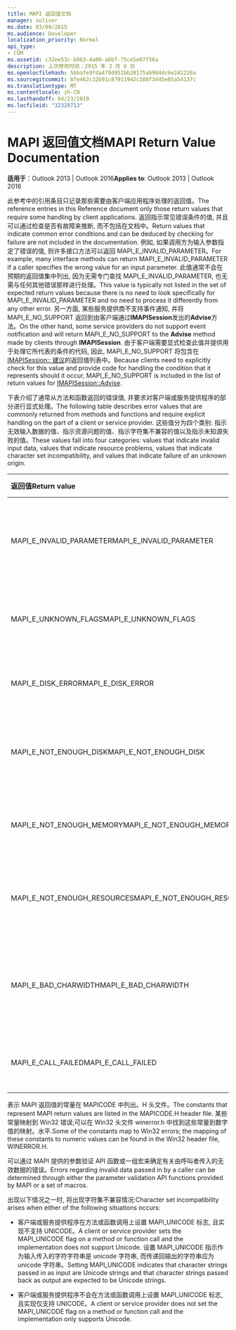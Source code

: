 ```yaml
---
title: MAPI 返回值文档
manager: soliver
ms.date: 03/09/2015
ms.audience: Developer
localization_priority: Normal
api_type:
- COM
ms.assetid: c32ee53c-b063-4a00-a6bf-75ce5e07f56a
description: 上次修改时间：2015 年 3 月 9 日
ms.openlocfilehash: 5bbafe9fda479d951bb20175ab904dc6e241226a
ms.sourcegitcommit: 8fe462c32b91c87911942c188f3445e85a54137c
ms.translationtype: MT
ms.contentlocale: zh-CN
ms.lasthandoff: 04/23/2019
ms.locfileid: "32329713"
---
```

# <a name="mapi-return-value-documentation"></a><span data-ttu-id="27abb-103">MAPI 返回值文档</span><span class="sxs-lookup"><span data-stu-id="27abb-103">MAPI Return Value Documentation</span></span>

  
  
<span data-ttu-id="27abb-104">**适用于**：Outlook 2013 | Outlook 2016</span><span class="sxs-lookup"><span data-stu-id="27abb-104">**Applies to**: Outlook 2013 | Outlook 2016</span></span> 
  
<span data-ttu-id="27abb-105">此参考中的引用条目只记录那些需要由客户端应用程序处理的返回值。</span><span class="sxs-lookup"><span data-stu-id="27abb-105">The reference entries in this Reference document only those return values that require some handling by client applications.</span></span> <span data-ttu-id="27abb-106">返回指示常见错误条件的值, 并且可以通过检查是否有故障来推断, 而不包括在文档中。</span><span class="sxs-lookup"><span data-stu-id="27abb-106">Return values that indicate common error conditions and can be deduced by checking for failure are not included in the documentation.</span></span> <span data-ttu-id="27abb-107">例如, 如果调用方为输入参数指定了错误的值, 则许多接口方法可以返回 MAPI_E_INVALID_PARAMETER。</span><span class="sxs-lookup"><span data-stu-id="27abb-107">For example, many interface methods can return MAPI_E_INVALID_PARAMETER if a caller specifies the wrong value for an input parameter.</span></span> <span data-ttu-id="27abb-108">此值通常不会在预期的返回值集中列出, 因为无需专门查找 MAPI_E_INVALID_PARAMETER, 也无需与任何其他错误那样进行处理。</span><span class="sxs-lookup"><span data-stu-id="27abb-108">This value is typically not listed in the set of expected return values because there is no need to look specifically for MAPI_E_INVALID_PARAMETER and no need to process it differently from any other error.</span></span> <span data-ttu-id="27abb-109">另一方面, 某些服务提供商不支持事件通知, 并将 MAPI_E_NO_SUPPORT 返回到由客户端通过**IMAPISession**发出的**Advise**方法。</span><span class="sxs-lookup"><span data-stu-id="27abb-109">On the other hand, some service providers do not support event notification and will return MAPI_E_NO_SUPPORT to the **Advise** method made by clients through **IMAPISession**.</span></span> <span data-ttu-id="27abb-110">由于客户端需要显式检查此值并提供用于处理它所代表的条件的代码, 因此, MAPI_E_NO_SUPPORT 将包含在[IMAPISession:: 建议](imapisession-advise.md)的返回值列表中。</span><span class="sxs-lookup"><span data-stu-id="27abb-110">Because clients need to explicitly check for this value and provide code for handling the condition that it represents should it occur, MAPI_E_NO_SUPPORT is included in the list of return values for [IMAPISession::Advise](imapisession-advise.md).</span></span>
  
<span data-ttu-id="27abb-111">下表介绍了通常从方法和函数返回的错误值, 并要求对客户端或服务提供程序的部分进行显式处理。</span><span class="sxs-lookup"><span data-stu-id="27abb-111">The following table describes error values that are commonly returned from methods and functions and require explicit handling on the part of a client or service provider.</span></span> <span data-ttu-id="27abb-112">这些值分为四个类别: 指示无效输入数据的值、指示资源问题的值、指示字符集不兼容的值以及指示未知源失败的值。</span><span class="sxs-lookup"><span data-stu-id="27abb-112">These values fall into four categories: values that indicate invalid input data, values that indicate resource problems, values that indicate character set incompatibility, and values that indicate failure of an unknown origin.</span></span>
  
|<span data-ttu-id="27abb-113">**返回值**</span><span class="sxs-lookup"><span data-stu-id="27abb-113">**Return value**</span></span>|<span data-ttu-id="27abb-114">**说明**</span><span class="sxs-lookup"><span data-stu-id="27abb-114">**Description**</span></span>|
|:-----|:-----|
|<span data-ttu-id="27abb-115">MAPI_E_INVALID_PARAMETER</span><span class="sxs-lookup"><span data-stu-id="27abb-115">MAPI_E_INVALID_PARAMETER</span></span>  <br/> |<span data-ttu-id="27abb-116">传递到方法或函数中的一个或多个参数无效。</span><span class="sxs-lookup"><span data-stu-id="27abb-116">One or more of the parameters passed into the method or functions were not valid.</span></span>  <br/> |
|<span data-ttu-id="27abb-117">MAPI_E_UNKNOWN_FLAGS</span><span class="sxs-lookup"><span data-stu-id="27abb-117">MAPI_E_UNKNOWN_FLAGS</span></span>  <br/> |<span data-ttu-id="27abb-118">flags 参数的一个或多个值无效。</span><span class="sxs-lookup"><span data-stu-id="27abb-118">One or more values for a flags parameter were not valid.</span></span>  <br/> |
|<span data-ttu-id="27abb-119">MAPI_E_DISK_ERROR</span><span class="sxs-lookup"><span data-stu-id="27abb-119">MAPI_E_DISK_ERROR</span></span>  <br/> |<span data-ttu-id="27abb-120">写入或读取磁盘时出现问题。</span><span class="sxs-lookup"><span data-stu-id="27abb-120">There was a problem writing to or reading from disk.</span></span>  <br/> |
|<span data-ttu-id="27abb-121">MAPI_E_NOT_ENOUGH_DISK</span><span class="sxs-lookup"><span data-stu-id="27abb-121">MAPI_E_NOT_ENOUGH_DISK</span></span>  <br/> |<span data-ttu-id="27abb-122">可用磁盘空间不足, 无法完成此操作。</span><span class="sxs-lookup"><span data-stu-id="27abb-122">Not enough disk space was available to complete the operation.</span></span>  <br/> |
|<span data-ttu-id="27abb-123">MAPI_E_NOT_ENOUGH_MEMORY</span><span class="sxs-lookup"><span data-stu-id="27abb-123">MAPI_E_NOT_ENOUGH_MEMORY</span></span>  <br/> |<span data-ttu-id="27abb-124">可用内存不足, 无法完成操作。</span><span class="sxs-lookup"><span data-stu-id="27abb-124">Not enough memory was available to complete the operation.</span></span>  <br/> |
|<span data-ttu-id="27abb-125">MAPI_E_NOT_ENOUGH_RESOURCES</span><span class="sxs-lookup"><span data-stu-id="27abb-125">MAPI_E_NOT_ENOUGH_RESOURCES</span></span>  <br/> |<span data-ttu-id="27abb-126">可用的系统资源不足, 无法完成此操作。</span><span class="sxs-lookup"><span data-stu-id="27abb-126">Not enough system resources were available to complete the operation.</span></span>  <br/> |
|<span data-ttu-id="27abb-127">MAPI_E_BAD_CHARWIDTH</span><span class="sxs-lookup"><span data-stu-id="27abb-127">MAPI_E_BAD_CHARWIDTH</span></span>  <br/> |<span data-ttu-id="27abb-128">调用方和实现支持的字符集中存在不兼容性。</span><span class="sxs-lookup"><span data-stu-id="27abb-128">An incompatibility exists in the character sets supported by the caller and the implementation.</span></span>  <br/> |
|<span data-ttu-id="27abb-129">MAPI_E_CALL_FAILED</span><span class="sxs-lookup"><span data-stu-id="27abb-129">MAPI_E_CALL_FAILED</span></span>  <br/> |<span data-ttu-id="27abb-130">发生意外或未知源的错误。</span><span class="sxs-lookup"><span data-stu-id="27abb-130">An error of unexpected or unknown origin occurred.</span></span>  <br/> |
   
<span data-ttu-id="27abb-131">表示 MAPI 返回值的常量在 MAPICODE 中列出。H 头文件。</span><span class="sxs-lookup"><span data-stu-id="27abb-131">The constants that represent MAPI return values are listed in the MAPICODE.H header file.</span></span> <span data-ttu-id="27abb-132">某些常量映射到 Win32 错误;可以在 Win32 头文件 winerror.h 中找到这些常量到数字值的映射。水平.</span><span class="sxs-lookup"><span data-stu-id="27abb-132">Some of the constants map to Win32 errors; the mapping of these constants to numeric values can be found in the Win32 header file, WINERROR.H.</span></span>
  
<span data-ttu-id="27abb-133">可以通过 MAPI 提供的参数验证 API 函数或一组宏来确定有关由呼叫者传入的无效数据的错误。</span><span class="sxs-lookup"><span data-stu-id="27abb-133">Errors regarding invalid data passed in by a caller can be determined through either the parameter validation API functions provided by MAPI or a set of macros.</span></span> 
  
<span data-ttu-id="27abb-134">出现以下情况之一时, 将出现字符集不兼容情况:</span><span class="sxs-lookup"><span data-stu-id="27abb-134">Character set incompatibility arises when either of the following situations occurs:</span></span>
  
- <span data-ttu-id="27abb-135">客户端或服务提供程序在方法或函数调用上设置 MAPI_UNICODE 标志, 且实现不支持 UNICODE。</span><span class="sxs-lookup"><span data-stu-id="27abb-135">A client or service provider sets the MAPI_UNICODE flag on a method or function call and the implementation does not support Unicode.</span></span> <span data-ttu-id="27abb-136">设置 MAPI_UNICODE 指示作为输入传入的字符字符串是 unicode 字符串, 而传递回输出的字符串应为 unicode 字符串。</span><span class="sxs-lookup"><span data-stu-id="27abb-136">Setting MAPI_UNICODE indicates that character strings passed in as input are Unicode strings and that character strings passed back as output are expected to be Unicode strings.</span></span>
    
- <span data-ttu-id="27abb-137">客户端或服务提供程序不会在方法或函数调用上设置 MAPI_UNICODE 标志, 且实现仅支持 UNICODE。</span><span class="sxs-lookup"><span data-stu-id="27abb-137">A client or service provider does not set the MAPI_UNICODE flag on a method or function call and the implementation only supports Unicode.</span></span>
    

